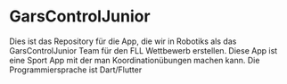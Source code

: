 # GarsControlJunior
Dies ist das Repository für die App, die wir in Robotiks als das GarsControlJunior Team für den FLL Wettbewerb erstellen. Diese App ist eine Sport App mit der man Koordinationübungen machen kann. Die Programmiersprache ist Dart/Flutter
